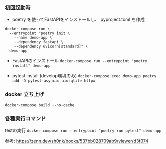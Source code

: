 ### 初回起動時
- poetry を使ってFastAPIをインストールし、 pyproject.toml を作成

```
docker-compose run \
  --entrypoint "poetry init \
    --name demo-app \
    --dependency fastapi \
    --dependency uvicorn[standard]" \
  demo-app

```

- FastAPIのインストール
`docker-compose run --entrypoint "poetry install" demo-app`

- pytest install (develop環境のみ)
`docker-compose exec demo-app poetry add -D pytest-asyncio aiosqlite httpx`

### docker 立ち上げ
`docker-compose build --no-cache`

### 各種実行コマンド
testの実行
`docker-compose run --entrypoint "poetry run pytest" demo-app`

参考: https://zenn.dev/sh0nk/books/537bb028709ab9/viewer/d3f074
